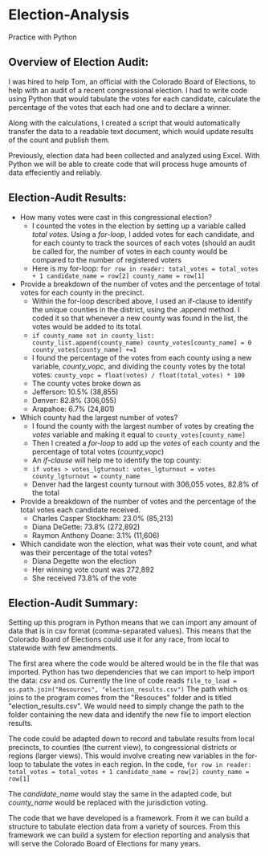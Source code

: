 # Election-Analysis
Practice with Python

## Overview of Election Audit: 
I was hired to help Tom, an official with the Colorado Board of Elections, to help with an audit of a recent congressional election. I had to write code using Python that would tabulate the votes for each candidate, calculate the percentage of the votes that each had one and to declare a winner.

Along with the calculations, I created a script that would automatically transfer the data to a readable text document, which would update results of the count and publish them.

Previously, election data had been collected and analyzed using Excel. With Python we will be able to create code that will process huge amounts of data effeciently and reliably.

## Election-Audit Results: 

- How many votes were cast in this congressional election?
  - I counted the votes in the election by setting up a variable called _total votes_. Using a _for-loop_, I added votes for each candidate, and for each county to track the sources of each votes (should an audit be called for, the number of votes in each county would be compared to the number of registered voters
  - Here is my for-loop: `for row in reader:
        total_votes = total_votes + 1
        candidate_name = row[2]
        county_name = row[1]`
- Provide a breakdown of the number of votes and the percentage of total votes for each county in the precinct.
  - Within the for-loop described above, I used an if-clause to identify the unique counties in the district, using the .append method. I coded it so that whenever a new county was found in the list, the votes would be added to its total.
  - `if county_name not in county_list: 
       county_list.append(county_name)
       county_votes[county_name] = 0
     county_votes[county_name] +=1`
  - I found the percentage of the votes from each county using a new variable, _county_vopc_, and dividing the county votes by the total votes: `county_vopc = float(votes) / float(total_votes) * 100`
  - The county votes broke down as
  - Jefferson: 10.5% (38,855)
  - Denver: 82.8% (306,055)
  - Arapahoe: 6.7% (24,801)
- Which county had the largest number of votes?
  - I found the county with the largest number of votes by creating the _votes_ variable and making it equal to `county_votes[county_name]`
  - Then I created a _for-loop_ to add up the _votes_ of each county and the percentage of total votes (_county_vopc_)
  - An _if-clause_ will help me to identify the top county: 
  - `if votes > votes_lgturnout:
            votes_lgturnout = votes
            county_lgturnout = county_name`
  - Denver had the largest county turnout with 306,055 votes, 82.8% of the total
- Provide a breakdown of the number of votes and the percentage of the total votes each candidate received.
  - Charles Casper Stockham: 23.0% (85,213)
  - Diana DeGette: 73.8% (272,892)
  - Raymon Anthony Doane: 3.1% (11,606)
- Which candidate won the election, what was their vote count, and what was their percentage of the total votes?
  - Diana Degette won the election
  - Her winning vote count was 272,892
  - She received 73.8% of the vote

## Election-Audit Summary: 
Setting up this program in Python means that we can import any amount of data that is in csv format (comma-separated values). This means that the Colorado Board of Elections could use it for any race, from local to statewide with few amendments.

The first area where the code would be altered would be in the file that was imported. Python has two dependencies that we can import to help import the data: _csv_ and _os_. Currently the line of code reads `file_to_load = os.path.join("Resources", "election_results.csv")`  The path which os joins to the program comes from the "Resouces" folder and is titled "election_results.csv". We would need to simply change the path to the folder containing the new data and identify the new file to import election results.

The code could be adapted down to record and tabulate results from local precincts, to counties (the current view), to congressional districts or regions (larger views). This would involve creating new variables in the for-loop to tabulate the votes in each region. In the code, 
    `for row in reader:
        total_votes = total_votes + 1
        candidate_name = row[2]
        county_name = row[1]`
        
The _candidate_name_ would stay the same in the adapted code, but _county_name_ would be replaced with the jurisdiction voting.

The code that we have developed is a framework. From it we can build a structure to tabulate election data from a variety of sources. From this framework we can build a system for election reporting and analysis that will serve the Colorado Board of Elections for many years.
